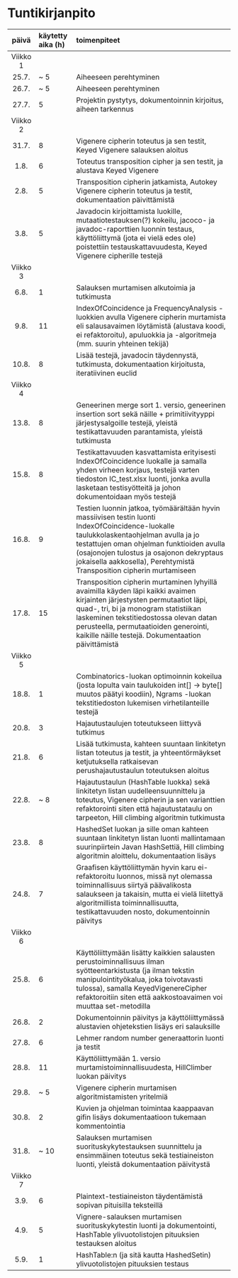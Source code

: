 # Tuntikirjanpito

| päivä   | käytetty aika (h) | toimenpiteet |
| :----:|:--------| :----------|
| Viikko 1 |   
| 25.7. | ~ 5 | Aiheeseen perehtyminen |
| 26.7. | ~ 5 | Aiheeseen perehtyminen |
| 27.7. | 5 | Projektin pystytys, dokumentoinnin kirjoitus, aiheen tarkennus |
| Viikko 2 |
| 31.7. | 8 | Vigenere cipherin toteutus ja sen testit, Keyed Vigenere salauksen aloitus |
| 1.8. | 6 | Toteutus transposition cipher ja sen testit, ja alustava Keyed Vigenere |
| 2.8. | 5 | Transposition cipherin jatkamista, Autokey Vigenere cipherin toteutus ja testit, dokumentaation päivittämistä |
| 3.8. | 5 | Javadocin kirjoittamista luokille, mutaatiotestauksen(?) kokeilu, jacoco- ja javadoc-raporttien luonnin testaus, käyttöliittymä (jota ei vielä edes ole) poistettiin testauskattavuudesta, Keyed Vigenere cipherille testejä  |
| Viikko 3 |
| 6.8. | 1 | Salauksen murtamisen alkutoimia ja tutkimusta |
| 9.8. | 11 | IndexOfCoincidence ja FrequencyAnalysis -luokkien avulla Vigenere cipherin murtamista eli salausavaimen löytämistä (alustava koodi, ei refaktoroitu), apuluokkia ja -algoritmeja (mm. suurin yhteinen tekijä)  |
| 10.8. | 8 | Lisää testejä, javadocin täydennystä, tutkimusta, dokumentaation kirjoitusta, iteratiivinen euclid |
| Viikko 4 |
| 13.8. | 8 | Geneerinen merge sort 1. versio, geneerinen insertion sort sekä  näille + primitiivityyppi järjestysalgoille testejä, yleistä testikattavuuden parantamista, yleistä tutkimusta |
| 15.8. | 8 | Testikattavuuden kasvattamista erityisesti IndexOfCoincidence luokalle ja samalla yhden virheen korjaus, testejä varten tiedoston IC_test.xlsx luonti, jonka avulla lasketaan testisyötteitä ja johon dokumentoidaan myös testejä |
| 16.8. | 9 | Testien luonnin jatkoa, työmäärältään hyvin massiivisen testin luonti IndexOfCoincidence-luokalle taulukkolaskentaohjelman avulla ja jo testattujen oman ohjelman funktioiden avulla (osajonojen tulostus ja osajonon dekryptaus jokaisella aakkosella), Perehtymistä Transposition cipherin murtamiseen |
| 17.8. | 15 | Transposition cipherin murtaminen lyhyillä avaimilla käyden läpi kaikki avaimen kirjainten järjestysten permutaatiot läpi, quad-, tri, bi ja monogram statistiikan laskeminen tekstitiedostossa olevan datan perusteella, permutaatioiden generointi, kaikille näille testejä. Dokumentaation päivittämistä |
| Viikko 5 |
| 18.8. | 1 | Combinatorics-luokan optimoinnin kokeilua (josta lopulta vain taulukoiden int[] -> byte[] muutos päätyi koodiin), Ngrams -luokan tekstitiedoston lukemisen virhetilanteille testejä |
| 20.8. | 3 |  Hajautustaulujen toteutukseen liittyvä tutkimus |
| 21.8. | 6 | Lisää tutkimusta, kahteen suuntaan linkitetyn listan toteutus ja testit, ja yhteentörmäykset ketjutuksella ratkaisevan perushajautustaulun toteutuksen aloitus |
| 22.8. | ~ 8 | Hajautustaulun (HashTable luokka) sekä linkitetyn listan uudelleensuunnittelu ja toteutus, Vigenere cipherin ja sen varianttien refaktorointi siten että hajautustataulu on tarpeeton, Hill climbing algoritmin tutkimusta |
| 23.8. | 8 | HashedSet luokan ja sille oman kahteen suuntaan linkitetyn listan luonti mallintamaan suurinpiirtein Javan HashSettiä, Hill climbing algoritmin aloittelu,  dokumentaation lisäys |
| 24.8. | 7 | Graafisen käyttöliittymän hyvin karu ei-refaktoroitu luonnos, missä nyt olemassa toiminnallisuus siirtyä päävalikosta salaukseen ja takaisin, mutta ei vielä liitettyä algoritmillista toiminnallisuutta, testikattavuuden nosto, dokumentoinnin päivitys |
| Viikko 6 |
| 25.8. | 6 | Käyttöliittymään lisätty kaikkien salausten perustoiminnallisuus ilman syötteentarkistusta (ja ilman tekstin manipulointityökalua, joka toivotavasti tulossa), samalla KeyedVigenereCipher refaktoroitiin siten että aakkostoavaimen voi muuttaa set-metodilla |
| 26.8. | 2 | Dokumentoinnin päivitys ja käyttöliittymässä alustavien ohjetekstien lisäys eri salauksille |
| 27.8. | 6 | Lehmer random number generaattorin luonti ja testit |
| 28.8. | 11 | Käyttöliittymään 1. versio murtamistoiminnallisuudesta, HillClimber luokan päivitys |
| 29.8. | ~ 5 | Vigenere cipherin murtamisen algoritmistamisten yritelmiä |
| 30.8. | 2 | Kuvien ja ohjelman toimintaa kaappaavan gifin lisäys dokumentaatioon tukemaan kommentointia |
| 31.8. | ~ 10 | Salauksen murtamisen suorituskykytestauksen suunnittelu ja ensimmäinen toteutus sekä testiaineiston luonti, yleistä dokumentaation päivitystä |
| Viikko 7 |
| 3.9. | 6 | Plaintext-testiaineiston täydentämistä sopivan pituisilla teksteillä |
| 4.9. | 5 | Vignere-salauksen murtamisen suorituskykytestin luonti ja dokumentointi, HashTable ylivuotolistojen pituuksien testauksen aloitus |
| 5.9. | 1 | HashTable:n (ja sitä kautta HashedSetin) ylivuotolistojen pituuksien testaus |

